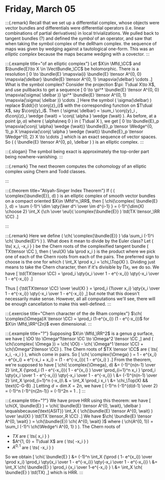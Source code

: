 # Friday, March 05




:::{.remark}
Recall that we set up a differential complex, whose objects were vector bundles and differentials were differential operators (i.e. linear combinations of partial derivatives) in local trivializations.
We pulled back to tangent bundles (?) and defined the *symbol* of an operator, and saw that when taking the symbol complex of the deRham complex. the sequence of maps was given by wedging against a tautological one-form.
This was an *elliptic complex* because the maps became wedging with a covector.
:::


:::{.example title="of an elliptic complex"}
Let $X\in \Mfd_\CC$ and $\bundle{E}\to X \in \VectBundle_\CC$ be holomorphic.
There is a resolution
\[
0 \to \bundle{E} \mapsvia{i} \bundle{E} \tensor A^{0, 0} \mapsvia{\delbar} \bundle{E} \tensor A^{0, 1} \mapsvia{\delbar} \cdots
.\]
What is the symbol complex?
Consider the projection $\pi: T\dual X\to X$, and use pullbacks to get a sequence
\[
0 \to \pi^* \bundle{E} \tensor A^{0, 0} \mapsvia{\sigma( \delbar )} \pi^* \bundle{E} \tensor A^{0, 1} \mapsvia{\sigma( \delbar )} \cdots
.\]
Here the symbol \( \sigma(\delbar) \) replace $\dd{}{t \conj{z}_i}$ with the corresponding function on $T\dual X$, say $\conj{y}_i$.
Then \( \sigma( \delbar) = \sum_i \conj{y}_i \, d\conj{z}_i \wedge (\wait) = \conj{ \alpha } \wedge (\wait) \).
As before, at a point $(p, \alpha)$ where \( \alpha\neq 0 \) in \( T\dual X \), we get
\[
0 \to \bundle{E}_p \mapsvia{\conj{ \alpha} \wedge (\wait)} \bundle{E}_p \tensor \Wedge^{0, 1}_p X \mapsvia{\conj{ \alpha } \wedge (\wait)} \bundle{E}_p \tensor \Wedge^{0, 2} X \to \cdots
,\]
which is an exact sequence of vector spaces.
So \( ( \bundle{E} \tensor A^{0, p}, \delbar ) \) is an elliptic complex.
:::


:::{.slogan}
The symbol being exact is approximately the top-order part being nowhere-vanishing.
:::

:::{.remark}
The next theorem computes the cohomology of an elliptic complex using Chern and Todd classes.

:::

:::{.theorem title="Atiyah-Singer Index Theorem"}
If \( ( \complex{\bundle{E}}, d) \) is an elliptic complex of smooth vector bundles on a compact oriented $X\in \Mfd^n_\RR$, then 
\[
\chi(\complex{ \bundle{E} }, d) = \sum (-1)^i \dim \qty{\ker d^i \over \im d^{i-1} } = 
(-1)^{\dim(X) \choose 2}
\int_X {\ch \over \eul}( \complex{\bundle{E}} ) \td(TX \tensor_\RR \CC)
.\]


:::


:::{.remark}
Here we define \( \ch( \complex{\bundle{E}} ) \da \sum_i (-1)^i \ch( \bundle{E}^i ) \).
What does it mean to divide by the Euler class?
Let \( \ts{ x_i, -x_i } \)  be the Chern roots of the complexified tangent bundle \( TX\tensor \CC \), then \( \eul(X) \da \prod x_i \) is the product where we pick one of each of the Chern roots from each of the pairs.
The preferred sign to choose is the one for which \( \int_X \prod x_i = \chi_\Top(X) \).
Dividing just means to take the Chern character, then if it's divisible by $\prod x_i$, we do so.
We have 
\[
\td(TX\tensor \CC) = \prod_i 
\qty{x_i \over 1 - e^{-x_i}} 
\qty{-x_i \over 1 - e^{-x_i}} 
.\]

Thus
\[
{\td(TX\tensor \CC) \over \eul(X) } = 
\prod_i {1\over x_i}
\qty{x_i \over 1 - e^{-x_i}} 
\qty{-x_i \over 1 - e^{-x_i}} 
,\]
but note that this doesn't necessarily make sense.
However, all all computations we'll see, there will be enough cancellation to make this well-defined.
:::


:::{.exercise title="Chern character of the de Rham complex"}
$\ch( \complex{\Omega}X \tensor \CC) = \prod_i (1-e^{x_i}) (1 - e^{-x_i})$ for $X\in \Mfd_\RR^{2n}$ even dimensional.
:::


:::{.example title="?"}
Supposing $X\in \Mfd_\RR^2$ is a genus $g$ surface, we have
\[
\OO \to \Omega^1\tensor \CC \to \Omega^2 \tensor \CC
,\]
and \( \ch(\complex{ \Omega }) = \ch( \OO) - \ch( \Omega^1 \tensor \CC) + \ch(\Omega^2\tensor \CC)  \).
The Chern roots of $TX \tensor \CC$ are \( \ts{ x_i, -x_i } \), which come in pairs.
So
\[
\ch( \complex{\Omega} ) 
= 1 - e^{x_i} - e^{x_i} + e^{-x_i + x_i}
= (1 - e^{-x_i})( 1 - e^{x_i} )
.\]
From the theorem, we're supposed to have 
\[
\chi( \complex{\Omega}, d) 
&= 
(-1)^{n(n-1) \over 2}
\int_X
{\prod_i (1 - e^{-x_i})( 1 - e^{x_i} ) \over \prod_{i=1}^n x_i }
\prod_i 
\qty{x_i \over 1 - e^{-x_i}} 
\qty{-x_i \over 1 - e^{-x_i}} \\
&= 
(-1)^{n(n-1) \over 2}
\int_X
\prod_{i=1}^n (-x_i)\\
& = \int_X 
\prod_i x_i \\
&=
\chi_\Top(X) && \text{C-G-B}
.\]
Letting $d=\dim X = 2n$, we have 
\[
(-1)^n (-1)^{d(d-1) \over 2} = (-1)^n (-1)^{n(2n-1)} = (-1)^2n = 1 .
\]
:::

:::{.example title="?"}
We have prove HRR using this theorem: we have
\[
\chi(X, \bundle{E} ) = \chi( \bundle{E} \tensor A^{0, \wait}, \delbar ) \equalsbecause{\text{ASIT}} \int_X { \ch(\bundle{E} \tensor A^{0, \wait} ) \over \eul(X) } \td(TX \tensor_R \CC)
.\]
We have $\ch( \bundle{E} \tensor A^{0, \wait} ) = \ch(\bundle{E}) \ch( A^{0, \wait} )$ where \( \ch(A^{0, 1}) = \sum_I (-1)^i \ch(\Wedge^i A^{0, 1} )  \).
The Chern roots of 

- $TX$ are \( \ts{ x_i } \)  
- $A^{1, 0} = T\dual X$ are \( \ts{ -x_i } \)  
- $A^{0, 1}$ are \( \ts{ -x_i } \)  

So we obtain 
\[
\chi( \bundle{E} ) 
&= (-1)^n \int_X {\prod ( 1- e^{x_i}) \over \prod x_i}
\prod_i 
\qty{x_i \over 1 - e^{-x_i}} 
\qty{-x_i \over 1 - e^{-x_i}} \\
&= \int_X \ch( \bundle{E} ) \prod_i {x_i \over 1-e^{-x_i} } \\
&= \int_X \ch( \bundle{E} ) \td(TX)
,\]
which is HRR.
:::








